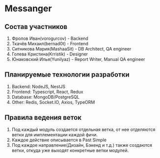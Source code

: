 # Messanger

## Состав участников
1. Фролов Иван(vorogurcov) - Backend
2. Ткачёв Михаил(bernad0t) - Frontend
3. Ситникова Мария(MashaaSit) - DB Architect, QA engineer
4. Голева Кристина(Krristik) - Designer
5. Юнаковский Илья(Yunilyaz) - Report Writer, Manual QA engineer

## Планируемые технологии разработки
1. Backend: NodeJS, NestJS
2. Frontend: Typescript, React, Redux
3. Database: MongoDB/PostgreSQL
4. Other: Redis, Socket.IO, Axios, TypeORM

## Правила ведения веток
1. Под каждый модуль создается отдельная ветка, от нее отделяются ветки для имплементации каждой фичи.
2. Каждое действие описывается в Past Simple
3. Под каждое направление(Дизайн, Бэкенд и т.д.) также создаются ветки, откуда уже выходят конкретные ветки модулей.
